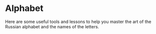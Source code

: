 <h1>Alphabet</h1>
<p>Here are some useful tools and lessons to help you master the art of the Russian alphabet and the names of the letters.</p>
